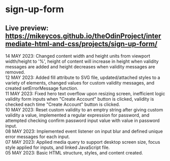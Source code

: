 # sign-up-form
Live preview: <https://mikeycos.github.io/theOdinProject/intermediate-html-and-css/projects/sign-up-form/>
---
14 MAY 2023: Changed content width and height units from viewport width/height to '%', height of content will increase in height when validity messages are added and height decreases when validity messages are removed.  
12 MAY 2023: Added fill attribute to SVG file, updated/attached styles to a variety of elements, changed values for custom validity messages, and created setErrorMessage function.  
11 MAY 2023: Fixed hero text overflow upon resizing screen, inefficient logic validity form inputs when "Create Account" button is clicked, validity is checked each time "Create Account" button is clicked.  
10 MAY 2023: Reset custom validity to an emptry string after giving custom validity a value, implemented a regular expression for password, and attempted checking confirm password input value with value in password input.  
08 MAY 2023: Implemented event listener on input blur and defined unique error messages for each input.  
07 MAY 2023: Applied media query to support desktop screen size, focus style applied for inputs, and linked JavaScript file.    
05 MAY 2023: Basic HTML structure, styles, and content created.  